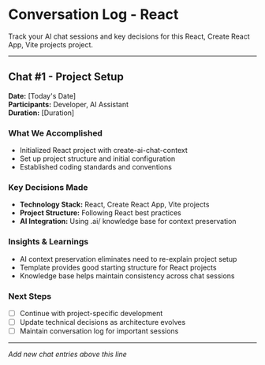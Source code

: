 # Conversation Log - React

Track your AI chat sessions and key decisions for this React, Create React App, Vite projects project.

---

## Chat #1 - Project Setup

**Date:** [Today's Date]  
**Participants:** Developer, AI Assistant  
**Duration:** [Duration]

### What We Accomplished
- Initialized React project with create-ai-chat-context
- Set up project structure and initial configuration
- Established coding standards and conventions

### Key Decisions Made
- **Technology Stack:** React, Create React App, Vite projects
- **Project Structure:** Following React best practices
- **AI Integration:** Using .ai/ knowledge base for context preservation

### Insights & Learnings
- AI context preservation eliminates need to re-explain project setup
- Template provides good starting structure for React projects
- Knowledge base helps maintain consistency across chat sessions

### Next Steps
- [ ] Continue with project-specific development
- [ ] Update technical decisions as architecture evolves  
- [ ] Maintain conversation log for important sessions

---

*Add new chat entries above this line*
